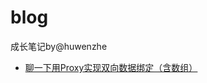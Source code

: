 # blog
成长笔记by@huwenzhe

- [聊一下用Proxy实现双向数据绑定（含数组）](https://segmentfault.com/a/1190000015483195?utm_source=tag-newest)
